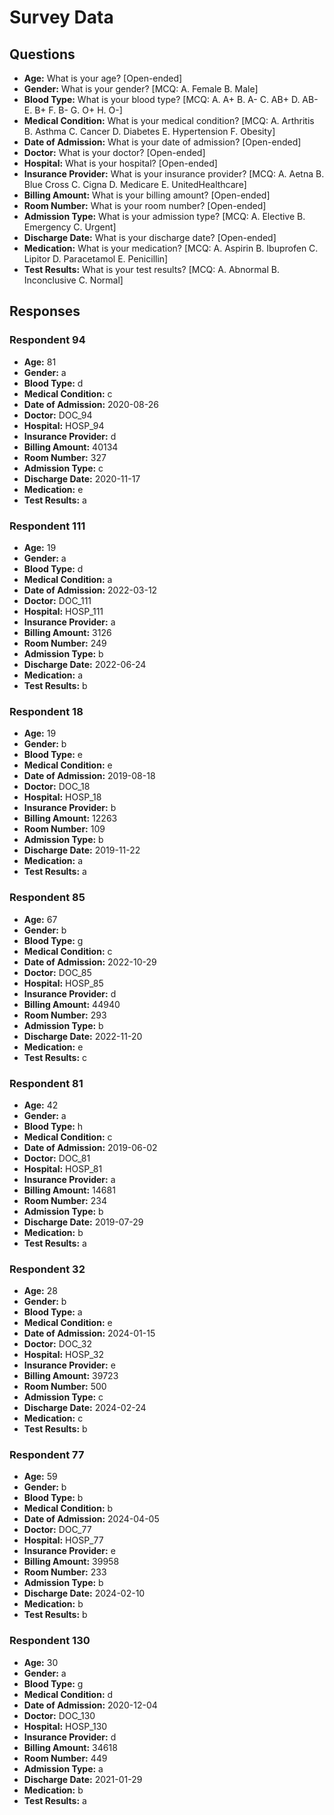 # Survey Data

## Questions

- **Age:** What is your age? [Open-ended]
- **Gender:** What is your gender? [MCQ: A. Female B. Male]
- **Blood Type:** What is your blood type? [MCQ: A. A+ B. A- C. AB+ D. AB- E. B+ F. B- G. O+ H. O-]
- **Medical Condition:** What is your medical condition? [MCQ: A. Arthritis B. Asthma C. Cancer D. Diabetes E. Hypertension F. Obesity]
- **Date of Admission:** What is your date of admission? [Open-ended]
- **Doctor:** What is your doctor? [Open-ended]
- **Hospital:** What is your hospital? [Open-ended]
- **Insurance Provider:** What is your insurance provider? [MCQ: A. Aetna B. Blue Cross C. Cigna D. Medicare E. UnitedHealthcare]
- **Billing Amount:** What is your billing amount? [Open-ended]
- **Room Number:** What is your room number? [Open-ended]
- **Admission Type:** What is your admission type? [MCQ: A. Elective B. Emergency C. Urgent]
- **Discharge Date:** What is your discharge date? [Open-ended]
- **Medication:** What is your medication? [MCQ: A. Aspirin B. Ibuprofen C. Lipitor D. Paracetamol E. Penicillin]
- **Test Results:** What is your test results? [MCQ: A. Abnormal B. Inconclusive C. Normal]

## Responses

### Respondent 94

- **Age:** 81
- **Gender:** a
- **Blood Type:** d
- **Medical Condition:** c
- **Date of Admission:** 2020-08-26
- **Doctor:** DOC_94
- **Hospital:** HOSP_94
- **Insurance Provider:** d
- **Billing Amount:** 40134
- **Room Number:** 327
- **Admission Type:** c
- **Discharge Date:** 2020-11-17
- **Medication:** e
- **Test Results:** a

### Respondent 111

- **Age:** 19
- **Gender:** a
- **Blood Type:** d
- **Medical Condition:** a
- **Date of Admission:** 2022-03-12
- **Doctor:** DOC_111
- **Hospital:** HOSP_111
- **Insurance Provider:** a
- **Billing Amount:** 3126
- **Room Number:** 249
- **Admission Type:** b
- **Discharge Date:** 2022-06-24
- **Medication:** a
- **Test Results:** b

### Respondent 18

- **Age:** 19
- **Gender:** b
- **Blood Type:** e
- **Medical Condition:** e
- **Date of Admission:** 2019-08-18
- **Doctor:** DOC_18
- **Hospital:** HOSP_18
- **Insurance Provider:** b
- **Billing Amount:** 12263
- **Room Number:** 109
- **Admission Type:** b
- **Discharge Date:** 2019-11-22
- **Medication:** a
- **Test Results:** a

### Respondent 85

- **Age:** 67
- **Gender:** b
- **Blood Type:** g
- **Medical Condition:** c
- **Date of Admission:** 2022-10-29
- **Doctor:** DOC_85
- **Hospital:** HOSP_85
- **Insurance Provider:** d
- **Billing Amount:** 44940
- **Room Number:** 293
- **Admission Type:** b
- **Discharge Date:** 2022-11-20
- **Medication:** e
- **Test Results:** c

### Respondent 81

- **Age:** 42
- **Gender:** a
- **Blood Type:** h
- **Medical Condition:** c
- **Date of Admission:** 2019-06-02
- **Doctor:** DOC_81
- **Hospital:** HOSP_81
- **Insurance Provider:** a
- **Billing Amount:** 14681
- **Room Number:** 234
- **Admission Type:** b
- **Discharge Date:** 2019-07-29
- **Medication:** b
- **Test Results:** a

### Respondent 32

- **Age:** 28
- **Gender:** b
- **Blood Type:** a
- **Medical Condition:** e
- **Date of Admission:** 2024-01-15
- **Doctor:** DOC_32
- **Hospital:** HOSP_32
- **Insurance Provider:** e
- **Billing Amount:** 39723
- **Room Number:** 500
- **Admission Type:** c
- **Discharge Date:** 2024-02-24
- **Medication:** c
- **Test Results:** b

### Respondent 77

- **Age:** 59
- **Gender:** b
- **Blood Type:** b
- **Medical Condition:** b
- **Date of Admission:** 2024-04-05
- **Doctor:** DOC_77
- **Hospital:** HOSP_77
- **Insurance Provider:** e
- **Billing Amount:** 39958
- **Room Number:** 233
- **Admission Type:** b
- **Discharge Date:** 2024-02-10
- **Medication:** b
- **Test Results:** b

### Respondent 130

- **Age:** 30
- **Gender:** a
- **Blood Type:** g
- **Medical Condition:** d
- **Date of Admission:** 2020-12-04
- **Doctor:** DOC_130
- **Hospital:** HOSP_130
- **Insurance Provider:** d
- **Billing Amount:** 34618
- **Room Number:** 449
- **Admission Type:** a
- **Discharge Date:** 2021-01-29
- **Medication:** b
- **Test Results:** a

